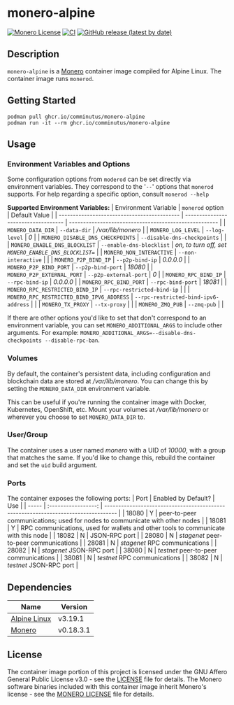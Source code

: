 # monero-alpine
[![Monero License](https://img.shields.io/badge/license-BSD3-blue.svg)](https://opensource.org/licenses/BSD-3-Clause)
[![CI](https://github.com/comminutus/monero-alpine/actions/workflows/ci.yaml/badge.svg)](https://github.com/comminutus/monero-alpine/actions/workflows/ci.yaml)
[![GitHub release (latest by date)](https://img.shields.io/github/v/release/comminutus/monero-alpine)](https://github.com/comminutus/monero-alpine/releases/latest)


## Description
`monero-alpine` is a [Monero](https://www.getmonero.org/) container image compiled for Alpine Linux.  The container image runs `monerod`.

## Getting Started
```
podman pull ghcr.io/comminutus/monero-alpine
podman run -it --rm ghcr.io/comminutus/monero-alpine
```

## Usage

### Environment Variables and Options
Some configuration options from `moderod` can be set directly via environment variables.  They correspond to the '`--`'
options that `monerod` supports.  For help regarding a specific option, consult `monerod --help`

**Supported Environment Variables:**
| Environment Variable                        | `monerod` option                    | Default Value                                         |
| ------------------------------------------- | ----------------------------------- | ----------------------------------------------------- |
| `MONERO_DATA_DIR`                         | `--data-dir`                          | _/var/lib/monero_                                     |
| `MONERO_LOG_LEVEL`                        | `--log-level`                         | _0_                                                   |
| `MONERO_DISABLE_DNS_CHECKPOINTS`          | `--disable-dns-checkpoints`           |                                                       |
| `MONERO_ENABLE_DNS_BLOCKLIST`             | `--enable-dns-blocklist`              | _on, to turn off, set `MONERO_ENABLE_DNS_BLOCKLIST=`_ |
| `MONERO_NON_INTERACTIVE`                  | `--non-interactive`                   |                                                       |
| `MONERO_P2P_BIND_IP`                      | `--p2p-bind-ip`                       | _0.0.0.0_                                             |
| `MONERO_P2P_BIND_PORT`                    | `--p2p-bind-port`                     | _18080_                                               |
| `MONERO_P2P_EXTERNAL_PORT`                | `--p2p-external-port`                 | _0_                                                   |
| `MONERO_RPC_BIND_IP`                      | `--rpc-bind-ip`                       | _0.0.0.0_                                             |
| `MONERO_RPC_BIND_PORT`                    | `--rpc-bind-port`                     | _18081_                                               |
| `MONERO_RPC_RESTRICTED_BIND_IP`           | `--rpc-restricted-bind-ip`            |                                                       |
| `MONERO_RPC_RESTRICTED_BIND_IPV6_ADDRESS` | `--rpc-restricted-bind-ipv6-address`  |                                                       |
| `MONERO_TX_PROXY`                         | `--tx-proxy`                          |                                                       |
| `MONERO_ZMQ_PUB`                          | `--zmq-pub`                           |                                                       |

If there are other options you'd like to set that don't correspond to an environment variable, you can set `MONERO_ADDITIONAL_ARGS` to
include other arguments.  For example: `MONERO_ADDITIONAL_ARGS=--disable-dns-checkpoints --disable-rpc-ban`.

### Volumes
By default, the container's persistent data, including configuration and blockchain data are stored at _/var/lib/monero_.
You can change this by setting the `MONERO_DATA_DIR` environment variable.

This can be useful if you're running the container image with Docker, Kubernetes, OpenShift, etc.  Mount your volumes at
_/var/lib/monero_ or wherever you choose to set `MONERO_DATA_DIR` to.

### User/Group
The container uses a user named _monero_ with a UID of _10000_, with a group that matches the same.  If you'd like to change this, rebuild
the container and set the `uid` build argument.

### Ports
The container exposes the following ports:
| Port  | Enabled by Default? | Use                                                                                |
| ----- | :-----------------: | ---------------------------------------------------------------------------------- |
| 18080 | Y                   | peer-to-peer communications; used for nodes to communicate with other nodes        |
| 18081 | Y                   | RPC communications, used for wallets and other tools to communicate with this node |
| 18082 | N                   | JSON-RPC port                                                                      |
| 28080 | N                   | _stagenet_ peer-to-peer communications                                             |
| 28081 | N                   | _stagenet_ RPC communications                                                      |
| 28082 | N                   | _stagenet_ JSON-RPC port                                                           |
| 38080 | N                   | _testnet_ peer-to-peer communications                                             |
| 38081 | N                   | _testnet_ RPC communications                                                      |
| 38082 | N                   | _testnet_ JSON-RPC port                                                           |

## Dependencies
| Name                                         | Version   |
| -------------------------------------------- | --------- |
| [Alpine Linux](https://www.alpinelinux.org/) | v3.19.1   |
| [Monero](https://www.getmonero.org/)         | v0.18.3.1 |

## License
The container image portion of this project is licensed under the GNU Affero General Public License v3.0 - see the [LICENSE](LICENSE) file for details.
The Monero software binaries included with this container image inherit Monero's license - see the [MONERO LICENSE](MONERO_LICENSE) file for details.
